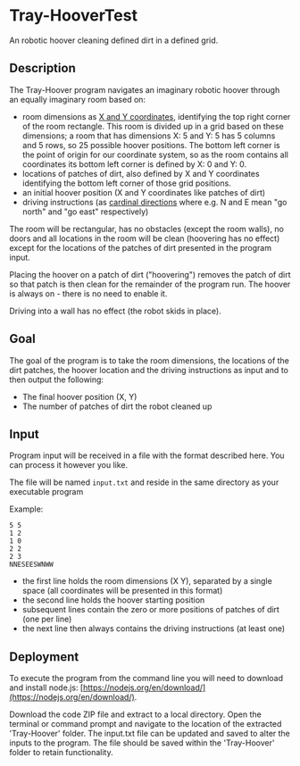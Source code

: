 # Tray-HooverTest
An robotic hoover cleaning defined dirt in a defined grid.

## Description
The Tray-Hoover program navigates an imaginary robotic hoover through an equally imaginary room based on:
* room dimensions as [X and Y coordinates](https://en.wikipedia.org/wiki/Cartesian_coordinate_system), identifying the top right corner of the room rectangle. This room is divided up in a grid based on these dimensions; a room that has dimensions X: 5 and Y: 5 has 5 columns and 5 rows, so 25 possible hoover positions. The bottom left corner is the point of origin for our coordinate system, so as the room contains all coordinates its bottom left corner is defined by X: 0 and Y: 0.
* locations of patches of dirt, also defined by X and Y coordinates identifying the bottom left corner of those grid positions.
* an initial hoover position (X and Y coordinates like patches of dirt)
* driving instructions (as [cardinal directions](https://en.wikipedia.org/wiki/Cardinal_direction) where e.g. N and E mean "go north" and "go east" respectively) 

The room will be rectangular, has no obstacles (except the room walls), no doors and all locations in the room will be clean (hoovering has no effect) except for the locations of the patches of dirt presented in the program input.

Placing the hoover on a patch of dirt ("hoovering") removes the patch of dirt so that patch is then clean for the remainder of the program run. The hoover is always on - there is no need to enable it.

Driving into a wall has no effect (the robot skids in place).

## Goal
The goal of the program is to take the room dimensions, the locations of the dirt patches, the hoover location and the driving instructions as input and to then output the following:

* The final hoover position (X, Y)
* The number of patches of dirt the robot cleaned up

## Input
Program input will be received in a file with the format described here. You can process it however you like.

The file will be named `input.txt` and reside in the same directory as your executable program

Example:

```
5 5
1 2
1 0
2 2
2 3
NNESEESWNWW
```

* the first line holds the room dimensions (X Y), separated by a single space (all coordinates will be presented in this format)
* the second line holds the hoover starting position
* subsequent lines contain the zero or more positions of patches of dirt (one per line)
* the next line then always contains the driving instructions (at least one)

## Deployment
To execute the program from the command line you will need to download and install node.js: [https://nodejs.org/en/download/](https://nodejs.org/en/download/).

Download the code ZIP file and extract to a local directory. 
Open the terminal or command prompt and navigate to the location of the extracted 'Tray-Hoover' folder. 
The input.txt file can be updated and saved to alter the inputs to the program. The file should be saved within the 'Tray-Hoover' folder to retain functionality.
